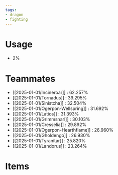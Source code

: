 ```yaml
---
tags:
- dragon
- fighting
---
```

# Usage
- 2%
# Teammates
- [[2025-01-01/Incineroar]] : 62.257%
- [[2025-01-01/Tornadus]] : 39.295%
- [[2025-01-01/Sinistcha]] : 32.504%
- [[2025-01-01/Ogerpon-Wellspring]] : 31.692%
- [[2025-01-01/Latios]] : 31.393%
- [[2025-01-01/Grimmsnarl]] : 30.103%
- [[2025-01-01/Cresselia]] : 29.892%
- [[2025-01-01/Ogerpon-Hearthflame]] : 26.960%
- [[2025-01-01/Gholdengo]] : 26.930%
- [[2025-01-01/Tyranitar]] : 25.820%
- [[2025-01-01/Landorus]] : 23.264%
# Items